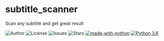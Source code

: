 # subtitle_scanner
Scan any subtitle and get great result

![Author](https://img.shields.io/badge/author-littinrajan-blue)
![License](https://img.shields.io/github/license/littinrajan/subtitle_scanner)
![Issues](https://img.shields.io/github/issues/littinrajan/subtitle_scanner)
![Stars](https://img.shields.io/github/stars/littinrajan/subtitle_scanner)
[![made-with-python](https://img.shields.io/badge/Made%20with-Python-1f425f.svg)](https://www.python.org/)
[![Python 3.6](https://img.shields.io/badge/python-3.6-blue.svg)](https://www.python.org/downloads/release/python-360/)
